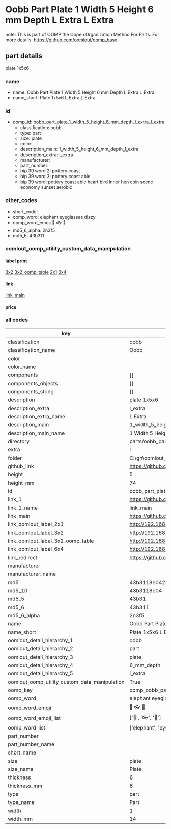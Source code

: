 # Oobb Part Plate 1 Width 5 Height 6 mm Depth L Extra L Extra  

note: This is part of OOMP the Oopen Organization Method For Parts. For more details: https://github.com/oomlout/oomp_base

##  part details
  



plate 1x5x6



### name
* name: Oobb Part Plate 1 Width 5 Height 6 mm Depth L Extra L Extra
* name_short: Plate 1x5x6 L Extra L Extra
### id
* oomp_id: oobb_part_plate_1_width_5_height_6_mm_depth_l_extra_l_extra
  * classification: oobb
  * type: part
  * size: plate
  * color: 
  * description_main: 1_width_5_height_6_mm_depth_l_extra
  * description_extra: l_extra
  * manufacturer: 
  * part_number: 
  * bip 39 word 2: pottery coast
  * bip 39 word 3: pottery coast able
  * bip 39 word: pottery coast able heart bird inner hen coin scene economy sunset aerobic

### other_codes
* short_code: 
* oomp_word: elephant eyeglasses dizzy
* oomp_word_emoji :elephant: :eyeglasses: :dizzy:
* md5_6_alpha: 2n3f5
* md5_6: 43b311






### oomlout_oomp_utility_custom_data_manipulation
#### label print
[3x2](http://192.168.1.245:1112/?label=oomp%202n3f5)
[3x2_oomp_table](http://192.168.1.108:1112/?label=oomp%202n3f5)
[2x1](http://192.168.1.242:1112/?label=oomp%202n3f5)
[6x4](http://192.168.1.55:1112/?label=oomp%202n3f5)    

#### link

[link_main](https://github.com/oomlout/oomlout_oobb_version_4_generated_parts/tree/main/navigation_oomp/oobb/part/plate/1_width_5_height_6_mm_depth_l_extra/l_extra/part)                              

#### price







### all codes 
| key | value |  
| --- | --- |  
| classification | oobb |  
| classification_name | Oobb |  
| color |  |  
| color_name |  |  
| components | [] |  
| components_objects | [] |  
| components_string | [] |  
| description | plate 1x5x6 |  
| description_extra | l_extra |  
| description_extra_name | L Extra |  
| description_main | 1_width_5_height_6_mm_depth_l_extra |  
| description_main_name | 1 Width 5 Height 6 mm Depth L Extra |  
| directory | parts/oobb_part_plate_1_width_5_height_6_mm_depth_l_extra_l_extra |  
| extra | l |  
| folder | C:\gh\oomlout_oobb_version_4_generated_parts\parts\oobb_part_plate_1_width_5_height_6_mm_depth_l_extra_l_extra |  
| github_link | https://github.com/oomlout/oomlout_oomp_part_src/tree/main/parts/oobb_part_plate_1_width_5_height_6_mm_depth_l_extra_l_extra |  
| height | 5 |  
| height_mm | 74 |  
| id | oobb_part_plate_1_width_5_height_6_mm_depth_l_extra_l_extra |  
| link_1 | https://github.com/oomlout/oomlout_oobb_version_4_generated_parts/tree/main/navigation_oomp/oobb/part/plate/1_width_5_height_6_mm_depth_l_extra/l_extra/part |  
| link_1_name | link_main |  
| link_main | https://github.com/oomlout/oomlout_oobb_version_4_generated_parts/tree/main/navigation_oomp/oobb/part/plate/1_width_5_height_6_mm_depth_l_extra/l_extra/part |  
| link_oomlout_label_2x1 | http://192.168.1.242:1112/?label=oomp%202n3f5 |  
| link_oomlout_label_3x2 | http://192.168.1.245:1112/?label=oomp%202n3f5 |  
| link_oomlout_label_3x2_oomp_table | http://192.168.1.108:1112/?label=oomp%202n3f5 |  
| link_oomlout_label_6x4 | http://192.168.1.55:1112/?label=oomp%202n3f5 |  
| link_redirect | https://github.com/oomlout/oomlout_oobb_version_4_generated_parts/tree/main/parts/_plate_01_05_06_ex_l |  
| manufacturer |  |  
| manufacturer_name |  |  
| md5 | 43b3118e042d6d65d18b46a4008b3547 |  
| md5_10 | 43b3118e04 |  
| md5_5 | 43b31 |  
| md5_6 | 43b311 |  
| md5_6_alpha | 2n3f5 |  
| name | Oobb Part Plate 1 Width 5 Height 6 mm Depth L Extra L Extra |  
| name_short | Plate 1x5x6 L Extra L Extra |  
| oomlout_detail_hierarchy_1 | oobb |  
| oomlout_detail_hierarchy_2 | part |  
| oomlout_detail_hierarchy_3 | plate |  
| oomlout_detail_hierarchy_4 | 6_mm_depth |  
| oomlout_detail_hierarchy_5 | l_extra |  
| oomlout_oomp_utility_custom_data_manipulation | True |  
| oomp_key | oomp_oobb_part_plate_1_width_5_height_6_mm_depth_l_extra_l_extra |  
| oomp_word | elephant eyeglasses dizzy |  
| oomp_word_emoji | :elephant: :eyeglasses: :dizzy: |  
| oomp_word_emoji_list | [':elephant:', ':eyeglasses:', ':dizzy:'] |  
| oomp_word_list | ['elephant', 'eyeglasses', 'dizzy'] |  
| part_number |  |  
| part_number_name |  |  
| short_name |  |  
| size | plate |  
| size_name | Plate |  
| thickness | 6 |  
| thickness_mm | 6 |  
| type | part |  
| type_name | Part |  
| width | 1 |  
| width_mm | 14 |  
